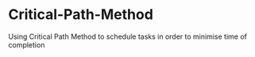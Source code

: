 # Critical-Path-Method
Using Critical Path Method to schedule tasks in order to minimise time of completion
